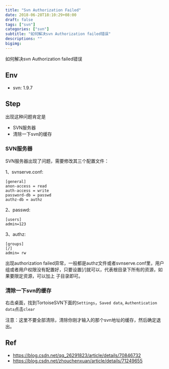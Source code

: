 ```yaml
---
title: "Svn Authorization Failed"
date: 2018-06-28T18:10:29+08:00
draft: false
tags: ["svn"]
categories: ["svn"]
subtitle: "如何解决svn Authorization failed错误"
descriptions: ""
bigimg:
---
```


如何解决svn Authorization failed错误

## Env

- svn: 1.9.7

## Step

出现这种问题肯定是

- SVN服务器
- 清除一下svn的缓存


### SVN服务器

SVN服务器出现了问题，需要修改其三个配置文件： 

1、svnserve.conf: 

```
[general] 
anon-access = read 
auth-access = write 
password-db = passwd 
authz-db = authz
```

2、passwd: 

```
[users] 
admin=123
```
3、authz: 

```
[groups] 
[/] 
admin= rw
```

出现authorization failed异常，一般都是authz文件或者svnserve.conf里，用户组或者用户权限没有配置好，只要设置[/]就可以，代表根目录下所有的资源，如果要限定资源，可以加上 子目录即可。

### 清除一下svn的缓存

右击桌面，找到TortoiseSVN下面的`Settings`，`Saved data`, `Authentication data`点击`clear`

注意：这里不要全部清除，清除你刚才输入的那个svn地址的缓存，然后确定退出。


## Ref

- https://blog.csdn.net/qq_26291823/article/details/70846732
- https://blog.csdn.net/zhouchenxuan/article/details/71249655
